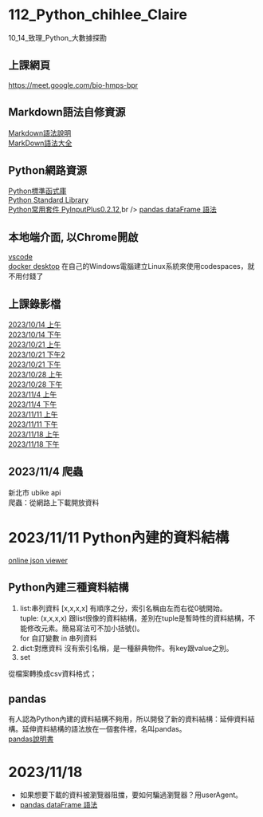 # 112_Python_chihlee_Claire
10_14_致理_Python_大數據探勘

## 上課網頁
https://meet.google.com/bio-hmps-bpr

## Markdown語法自修資源
[Markdown語法說明](https://markdown.tw/)<br />
[MarkDown語法大全](https://hackmd.io/@eMP9zQQ0Qt6I8Uqp2Vqy6w/SyiOheL5N/%2FBVqowKshRH246Q7UDyodFA?type=book)

## Python網路資源
[Python標準函式庫](https://python-doc-tw.github.io/library/index.html)<br />
[Python Standard Library](https://docs.python.org/3/library/index.html)<br />
[Python常用套件 PyInputPlus0.2.12](https://pypi.org/project/PyInputPlus/),br />
[pandas dataFrame 語法](https://pandas.pydata.org/docs/reference/frame.html)

## 本地端介面, 以Chrome開啟
[vscode](https://code.visualstudio.com/docs/?dv=win)<br/>
[docker desktop](https://www.docker.com/products/docker-desktop/) 在自己的Windows電腦建立Linux系統來使用codespaces，就不用付錢了

## 上課錄影檔
[2023/10/14 上午](https://www.youtube.com/watch?v=YWTf5MMuTlY)<br />
[2023/10/14 下午](https://www.youtube.com/watch?v=ywgZoFSFy6o)<br />
[2023/10/21 上午](https://www.youtube.com/watch?v=mTQnQarFk0c)<br />
[2023/10/21 下午2](https://www.youtube.com/watch?v=_D8jTDrcVkk)<br />
[2023/10/21 下午](https://www.youtube.com/watch?v=xilBp4OW_S4)<br />
[2023/10/28 上午](https://www.youtube.com/watch?v=OmaI3Lk14xs)<br />
[2023/10/28 下午](https://www.youtube.com/watch?v=bPO4ogiVKmE)<br />
[2023/11/4 上午](https://www.youtube.com/watch?v=FNED5Xou-HU)<br />
[2023/11/4 下午](https://www.youtube.com/watch?v=6bIXI2lhDu0)<br />
[2023/11/11 上午](https://www.youtube.com/watch?v=FNED5Xou-HU)<br />
[2023/11/11 下午](https://www.youtube.com/watch?v=z5NiuQoStRc)<br />
[2023/11/18 上午](https://www.youtube.com/watch?v=-K0lWABQmG4)<br />
[2023/11/18 下午]()

## 2023/11/4 爬蟲
新北市 ubike api<br />
爬蟲：從網路上下載開放資料

# 2023/11/11 Python內建的資料結構
[online json viewer](https://jsonviewer.stack.hu/)
## Python內建三種資料結構
1. list:串列資料 [x,x,x,x] 有順序之分，索引名稱由左而右從0號開始。<br />
   tuple: (x,x,x,x) 跟list很像的資料結構，差別在tuple是暫時性的資料結構，不能修改元素。簡易寫法可不加小括號()。<br />
   for 自訂變數 in 串列資料 <br />
2. dict:對應資料 沒有索引名稱，是一種辭典物件。有key跟value之別。
3. set
 
從檔案轉換成csv資料格式；

## pandas
有人認為Python內建的資料結構不夠用，所以開發了新的資料結構：延伸資料結構。延伸資料結構的語法放在一個套件裡，名叫pandas。<br />
[pandas說明書](https://pandas.pydata.org/docs/index.html)<br />

# 2023/11/18 
* 如果想要下載的資料被瀏覽器阻擋，要如何騙過瀏覽器？用userAgent。
* [pandas dataFrame 語法](https://pandas.pydata.org/docs/reference/api/pandas.DataFrame.html)
